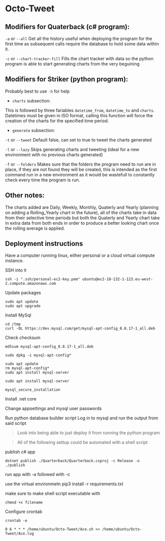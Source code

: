 # Octo-Tweet

## Modifiers for Quaterback (c# program):

`-a` or `--all`
Get all the history useful when deploying the program for the first time as subsequent calls require the database to hold some data within it.

`-c` or `--chart-tracker-fill`
Fills the chart tracker with data so the python program is able to start generating charts from the very beguining

## Modifiers for Striker (python program):

Probably best to use `-h` for help

- `charts` subsection:

This is followed by three fariables `datetime_from`, `datetime_to` and `charts`. Datetimes must be given in ISO format, calling this function will force the creation of the charts for the specified time period.

- `generate` subsection:

`-t` or `--tweet`
Default false, can set to true to tweet the charts generated

`-l` or `--lazy`
Skips generating charts and tweeting (ideal for a new environment with no previous charts generated)

`-f` or `--folders`
Makes sure that the folders the program need to run are in place, if they are not found they will be created, this is intended as the first command run in a new environment as it would be wastefull to constantly check every time the program is run.

## Other notes:

The charts added are Daily, Weekly, Monthly, Quaterly and Yearly (planning on adding a Rolling_Yearly chart in the future), all of the charts take in data from their selective time periods but both the Quaterly and Yearly chart take in extra data from both ends in order to produce a better looking chart once the rolling average is applied.

## Deployment instructions

Have a computer running linux, either personal or a cloud virtual compute instance.

SSH into it

`ssh -i ".ssh/personal-ec2-key.pem" ubuntu@ec2-18-132-1-123.eu-west-2.compute.amazonaws.com`

Update packages

```
sudo apt update
sudo apt upgrade
```

Install MySql

```
cd /tmp
curl -OL https://dev.mysql.com/get/mysql-apt-config_0.8.17-1_all.deb
```

Check checksum

```
md5sum mysql-apt-config_0.8.17-1_all.deb
```

```
sudo dpkg -i mysql-apt-config*
```


```
sudo apt update
rm mysql-apt-config*
sudo apt install mysql-server

sudo apt install mysql-server
```

```
mysql_secure_installation

```

Install .net core

Change appsettings and mysql user passwords

Run python database builder script
Log in to mysql and run the output from said script
> Look into being able to just deploy it from running the python program


> All of the following settup could be automated with a shell script

publish c# app
```
dotnet publish ./Quarterback/Quarterback.csproj -c Release -o ./publish
```

run app with -a followed with -c


use the virtual environmetn
pip3 install -r requirements.txt

make sure to make shell script executable with 
```
chmod +x filename
```

Configure crontab
```
crontab -e

0 6 * * * /home/ubuntu/Octo-Tweet/Ace.sh >> /home/ubuntu/Octo-Tweet/Ace.log
```